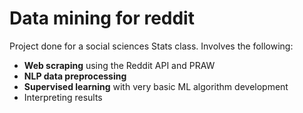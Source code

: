 # Data mining for reddit

Project done for a social sciences Stats class. Involves the following:

- **Web scraping** using the Reddit API and PRAW
- **NLP data preprocessing**
- **Supervised learning** with very basic ML algorithm development
- Interpreting results
